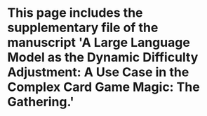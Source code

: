 # This page includes the supplementary file of the manuscript 'A Large Language Model as the Dynamic Difficulty Adjustment: A Use Case in the Complex Card Game Magic: The Gathering.'
